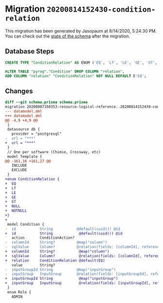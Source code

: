 # Migration `20200814152430-condition-relation`

This migration has been generated by Jasopaum at 8/14/2020, 5:24:30 PM.
You can check out the [state of the schema](./schema.prisma) after the migration.

## Database Steps

```sql
CREATE TYPE "ConditionRelation" AS ENUM ('EQ', 'LT', 'LE', 'GE', 'GT', 'NULL', 'NOTNULL');

ALTER TABLE "pyrog"."Condition" DROP COLUMN "relation",
ADD COLUMN "relation" "ConditionRelation" NOT NULL DEFAULT E'EQ';
```

## Changes

```diff
diff --git schema.prisma schema.prisma
migration 20200807160353-resource-logical-reference..20200814152430-condition-relation
--- datamodel.dml
+++ datamodel.dml
@@ -4,9 +4,9 @@
 }
 datasource db {
   provider = "postgresql"
-  url = "***"
+  url = "***"
 }
 // One per software (Chimio, Crossway, etc)
 model Template {
@@ -161,16 +161,27 @@
   INCLUDE
   EXCLUDE
 }
+enum ConditionRelation {
+  EQ
+  LT
+  LE
+  GE
+  GT
+  NULL
+  NOTNULL
+}
+
 model Condition {
-  id           String           @default(cuid()) @id
+  id           String            @default(cuid()) @id
   action       ConditionAction?
-  columnId     String?          @map("column")
-  sqlValue     Column?          @relation(fields: [columnId], references: [id])
+  columnId     String?           @map("column")
+  sqlValue     Column?           @relation(fields: [columnId], references: [id])
+  relation     ConditionRelation @default(EQ)
   value        String?
-  inputGroupId String           @map("inputGroup")
-  inputGroup   InputGroup       @relation(fields: [inputGroupId], references: [id])
+  inputGroupId String            @map("inputGroup")
+  inputGroup   InputGroup        @relation(fields: [inputGroupId], references: [id])
 }
 enum Role {
   ADMIN
```


